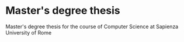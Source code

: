 # Master's degree thesis
Master's degree thesis for the course of Computer Science at Sapienza University of Rome
